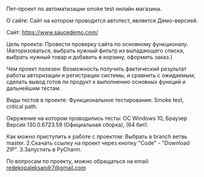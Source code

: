Пет-проект по автоматизации smoke test онлайн магазина.

О сайте: Сайт на котором проводится автотест, является Демо-версией.

Сайт: https://www.saucedemo.com/

Цель проекта: Провести проверку сайта по основному функционалу. 
(Авторизоваться, выбрать нужный фильтр из выпадающего списка, выбрать нужный товар и добавить в корзину, оформить заказ.)

Чем проект полезен: Возможность получить фактический результат работы авторизации и регистрации системы, и сравнить с ожидаемым, сделать вывод готов ли продукт к выполнению основных функций и дальнейшим тестам.


Виды тестов в проекте: Функциональное тестирование: Smoke test, critical path.

Окружение на котором проводились тесты: ОС Windows 10, Браузер Версия 130.0.6723.59 (Официальная сборка), (64 бит).

Как можно приступить к работе с проектом: Выбрать в branch ветвь master. 2.Скачать ссылку на проект через кнопку "Code" - "Download ZIP". 3.Запустить в PyCharm.

По вопросам по проекту, можно обращаться на email: redekopaleksandr7@gmail.com
